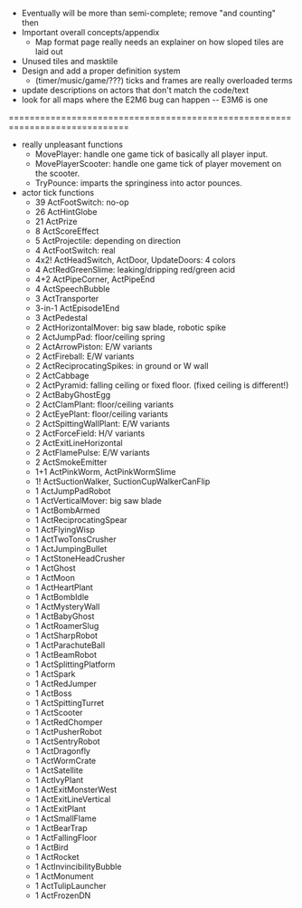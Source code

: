 * Eventually will be more than semi-complete; remove "and counting" then
* Important overall concepts/appendix
    * Map format page really needs an explainer on how sloped tiles are laid out
* Unused tiles and masktile
* Design and add a proper definition system
    * (timer/music/game/???) ticks and frames are really overloaded terms
* update descriptions on actors that don't match the code/text
* look for all maps where the E2M6 bug can happen -- E3M6 is one

=============================================================================

* really unpleasant functions
    * MovePlayer: handle one game tick of basically all player input.
    * MovePlayerScooter: handle one game tick of player movement on the scooter.
    * TryPounce: imparts the springiness into actor pounces.
* actor tick functions
    * 39 ActFootSwitch: no-op
    * 26 ActHintGlobe
    * 21 ActPrize
    * 8 ActScoreEffect
    * 5 ActProjectile: depending on direction
    * 4 ActFootSwitch: real
    * 4x2! ActHeadSwitch, ActDoor, UpdateDoors: 4 colors
    * 4 ActRedGreenSlime: leaking/dripping red/green acid
    * 4+2 ActPipeCorner, ActPipeEnd
    * 4 ActSpeechBubble
    * 3 ActTransporter
    * 3-in-1 ActEpisode1End
    * 3 ActPedestal
    * 2 ActHorizontalMover: big saw blade, robotic spike
    * 2 ActJumpPad: floor/ceiling spring
    * 2 ActArrowPiston: E/W variants
    * 2 ActFireball: E/W variants
    * 2 ActReciprocatingSpikes: in ground or W wall
    * 2 ActCabbage
    * 2 ActPyramid: falling ceiling or fixed floor. (fixed ceiling is different!)
    * 2 ActBabyGhostEgg
    * 2 ActClamPlant: floor/ceiling variants
    * 2 ActEyePlant: floor/ceiling variants
    * 2 ActSpittingWallPlant: E/W variants
    * 2 ActForceField: H/V variants
    * 2 ActExitLineHorizontal
    * 2 ActFlamePulse: E/W variants
    * 2 ActSmokeEmitter
    * 1+1 ActPinkWorm, ActPinkWormSlime
    * 1! ActSuctionWalker, SuctionCupWalkerCanFlip
    * 1 ActJumpPadRobot
    * 1 ActVerticalMover: big saw blade
    * 1 ActBombArmed
    * 1 ActReciprocatingSpear
    * 1 ActFlyingWisp
    * 1 ActTwoTonsCrusher
    * 1 ActJumpingBullet
    * 1 ActStoneHeadCrusher
    * 1 ActGhost
    * 1 ActMoon
    * 1 ActHeartPlant
    * 1 ActBombIdle
    * 1 ActMysteryWall
    * 1 ActBabyGhost
    * 1 ActRoamerSlug
    * 1 ActSharpRobot
    * 1 ActParachuteBall
    * 1 ActBeamRobot
    * 1 ActSplittingPlatform
    * 1 ActSpark
    * 1 ActRedJumper
    * 1 ActBoss
    * 1 ActSpittingTurret
    * 1 ActScooter
    * 1 ActRedChomper
    * 1 ActPusherRobot
    * 1 ActSentryRobot
    * 1 ActDragonfly
    * 1 ActWormCrate
    * 1 ActSatellite
    * 1 ActIvyPlant
    * 1 ActExitMonsterWest
    * 1 ActExitLineVertical
    * 1 ActExitPlant
    * 1 ActSmallFlame
    * 1 ActBearTrap
    * 1 ActFallingFloor
    * 1 ActBird
    * 1 ActRocket
    * 1 ActInvincibilityBubble
    * 1 ActMonument
    * 1 ActTulipLauncher
    * 1 ActFrozenDN
